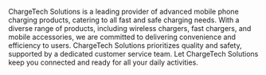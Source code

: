 ChargeTech Solutions is a leading provider of advanced mobile phone charging products, catering to all fast and safe charging needs. With a diverse range of products, including wireless chargers, fast chargers, and mobile accessories, we are committed to delivering convenience and efficiency to users. ChargeTech Solutions prioritizes quality and safety, supported by a dedicated customer service team. Let ChargeTech Solutions keep you connected and ready for all your daily activities.







